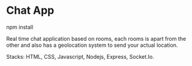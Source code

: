 <h1> Chat App </h1>

npm install

Real time chat application based on rooms, each rooms is apart from the other and also has a geolocation system to send your actual location.

Stacks:
HTML, CSS, Javascript, Nodejs, Express, Socket.Io.
